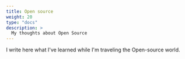 ```yaml
---
title: Open source
weight: 20
type: "docs"
description: >
  My thoughts about Open Source
---
```


I write here what I've learned while I'm traveling the Open-source world.